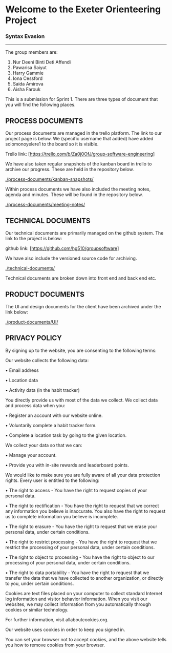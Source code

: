 # Welcome to the Exeter Orienteering Project

### Syntax Evasion
___

The group members are:

1. Nur Deeni Binti Deti Affendi
2. Pawarisa Saiyut
3. Harry Gammie
4. Iona Cessford
5. Saida Amirova
6. Aisha Farouk


This is a submission for Sprint 1. There are three types of document that you will find the following places.

## PROCESS DOCUMENTS
Our process documents are managed in the trello platform. The link to our project page is below. We (specific username that added) have added solomonoyelere1 to the board so it is visible.

Trello link: [https://trello.com/b/Za0j0OfJ/group-software-engineering]

We have also taken regular snapshots of the kanban board in trello to archive our progress. These are held in the repository below.

[./process-documents/kanban-snapshots/](./process-documents/kanban-snapshots/)

Within process documents we have also included the meeting notes, agenda and minutes. These will be found in the repository below.

[./process-documents/meeting-notes/](./process-documents/meeting-notes/)


## TECHNICAL DOCUMENTS
Our technical documents are primarily managed on the github system. The link to the project is below:

github link: [https://github.com/hg510/groupsoftware]

We have also include the versioned source code for archiving.

[./technical-documents/](./technical-documents/)

Technical documents are broken down into front end and back end etc.  


## PRODUCT DOCUMENTS
The UI and design documents for the client have been archived under the link below:

[./product-documents/UI/](./product-documents/UI/)


## PRIVACY POLICY
By signing up to the website, you are consenting to the following terms:


Our website collects the following data:

•	Email address

•	Location data

•	Activity data (in the habit tracker)


You directly provide us with most of the data we collect. We collect data and process data when you:

•	Register an account with our website online.

•	Voluntarily complete a habit tracker form.

•	Complete a location task by going to the given location.


We collect your data so that we can:

•	Manage your account.

•	Provide you with in-site rewards and leaderboard points.


We would like to make sure you are fully aware of all your data protection rights. Every user is entitled to the following:

•	The right to access - You have the right to request copies of your personal data.

•	The right to rectification - You have the right to request that we correct any information you believe is inaccurate. You also have the right to request us to 
complete information you believe is incomplete.

•	The right to erasure - You have the right to request that we erase your personal data, under certain conditions.

•	The right to restrict processing - You have the right to request that we restrict the processing of your personal data, under certain conditions.

•	The right to object to processing - You have the right to object to our processing of your personal data, under certain conditions.

•	The right to data portability - You have the right to request that we transfer the data that we have collected to another organization, or directly to you, under certain conditions.


Cookies are text files placed on your computer to collect standard Internet log information and visitor behavior information. When you visit our websites, we may collect information from you automatically through cookies or similar technology.

For further information, visit allaboutcookies.org.

Our website uses cookies in order to keep you signed in.

You can set your browser not to accept cookies, and the above website tells you how to remove cookies from your browser. 
